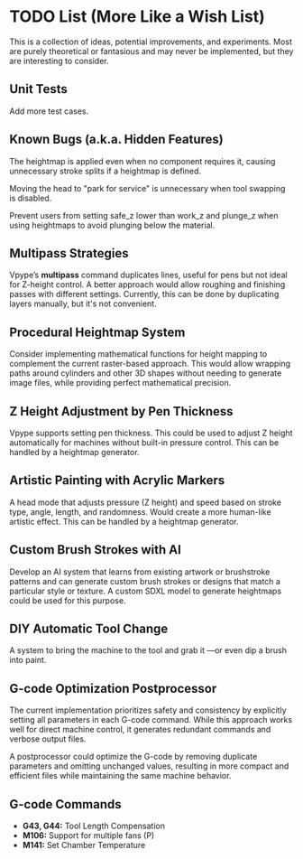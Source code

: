 # TODO List (More Like a Wish List)

This is a collection of ideas, potential improvements, and experiments.
Most are purely theoretical or fantasious and may never be implemented,
but they are interesting to consider.

## Unit Tests

Add more test cases.

## Known Bugs (a.k.a. Hidden Features)

The heightmap is applied even when no component requires it, causing
unnecessary stroke splits if a heightmap is defined.

Moving the head to "park for service" is unnecessary when tool swapping
is disabled.

Prevent users from setting safe_z lower than work_z and plunge_z when
using heightmaps to avoid plunging below the material.

## Multipass Strategies

Vpype’s **multipass** command duplicates lines, useful for pens but not
ideal for Z-height control. A better approach would allow roughing and
finishing passes with different settings. Currently, this can be done by
duplicating layers manually, but it's not convenient.

## Procedural Heightmap System

Consider implementing mathematical functions for height mapping to
complement the current raster-based approach. This would allow wrapping
paths around cylinders and other 3D shapes without needing to generate
image files, while providing perfect mathematical precision.

## Z Height Adjustment by Pen Thickness

Vpype supports setting pen thickness. This could be used to adjust
Z height automatically for machines without built-in pressure control.
This can be handled by a heightmap generator.

## Artistic Painting with Acrylic Markers

A head mode that adjusts pressure (Z height) and speed based on stroke
type, angle, length, and randomness. Would create a more human-like
artistic effect. This can be handled by a heightmap generator.

## Custom Brush Strokes with AI

Develop an AI system that learns from existing artwork or brushstroke
patterns and can generate custom brush strokes or designs that match a
particular style or texture. A custom SDXL model to generate heightmaps
could be used for this purpose.

## DIY Automatic Tool Change

A system to bring the machine to the tool and grab it —or even dip a
brush into paint.

## G-code Optimization Postprocessor

The current implementation prioritizes safety and consistency by
explicitly setting all parameters in each G-code command. While this
approach works well for direct machine control, it generates redundant
commands and verbose output files.

A postprocessor could optimize the G-code by removing duplicate
parameters and omitting unchanged values, resulting in more compact and
efficient files while maintaining the same machine behavior.

## G-code Commands

* **G43, G44:** Tool Length Compensation
* **M106:** Support for multiple fans (P<index>)
* **M141:** Set Chamber Temperature
